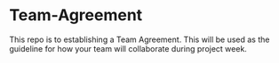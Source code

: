 # Team-Agreement
This repo is to  establishing a Team Agreement. This will be used as the guideline for how your team will collaborate during project week.
